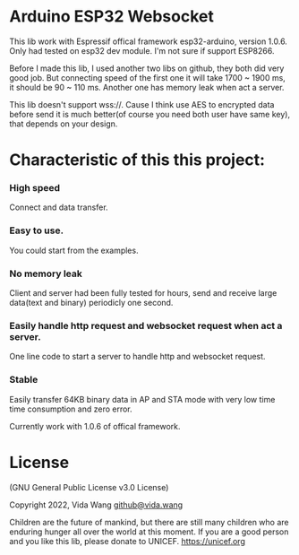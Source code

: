 # Arduino ESP32 Websocket
This lib work with Espressif offical framework esp32-arduino, version 1.0.6.
Only had tested on esp32 dev module. I'm not sure if support ESP8266.

Before I made this lib, I used another two libs on github, they both did very good job.
But connecting speed of the first one it will take 1700 ~ 1900 ms, it should be 90 ~ 110 ms.
Another one has memory leak when act a server.

This lib doesn't support wss://. Cause I think use AES to encrypted data before send it is much better(of course you need both user have same key), that depends on your design.

# Characteristic of this this project:

### High speed
Connect and data transfer.

### Easy to use.
You could start from the examples.

### No memory leak
Client and server had been fully tested for hours, send and receive large data(text and binary) periodicly one second.

### Easily handle http request and websocket request when act a server.
One line code to start a server to handle http and websocket request. 

### Stable
Easily transfer 64KB binary data in AP and STA mode with very low time time consumption and zero error.

Currently work with 1.0.6 of offical framework.

# License
(GNU General Public License v3.0 License)

Copyright 2022, Vida Wang  <github@vida.wang>


Children are the future of mankind, but there are still many children who are enduring hunger all over the world at this moment. If you are a good person and you like this lib, please donate to UNICEF.
https://unicef.org
